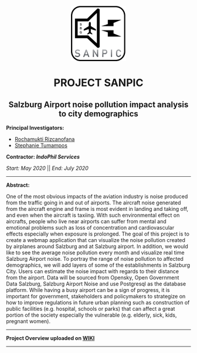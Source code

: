 <div align="center">
<img src="Others/Miscellaneous/SANPIC_LOGO.png"  width="150" height="150">
</div>



<div align="center">

# PROJECT SANPIC
## Salzburg Airport noise pollution impact analysis to city demographics

</div>

**Principal Investigators:**
*  [Rochamukti Rizcanofana](https://git.sbg.ac.at/s1070829)
*  [Stephanie Tumampos](https://git.sbg.ac.at/s1070832)

**Contractor: _IndoPhil Services_**

*Start: May 2020* || *End: July 2020*


-----------------

**Abstract:**

One of the most obvious impacts of the aviation industry is noise produced from the traffic going in and out of airports. The aircraft noise generated from the aircraft engine and frame is most evident in landing and taking off, and even when the aircraft is taxiing. With such environmental effect on aircrafts, people who live near airports can suffer from mental and emotional problems such as loss of concentration and cardiovascular effects especially when exposure is prolonged. The goal of this project is to create a webmap application that can visualize the noise pollution created by airplanes around Salzburg and at Salzburg airport. In addition, we would like to see the average noise pollution every month and visualize real time Salzburg Airport noise. To portray the range of noise pollution to  affected demographics, we will add layers of some of the establishments in Salzburg City. Users can estimate the noise impact with regards to their distance from the airport. Data will be sourced from Opensky, Open Government Data Salzburg, Salzburg Airport Noise and use Postgresql as the database platform. While having a busy airport can be a sign of progress, it is important for government, stakeholders and policymakers to strategize on how to improve regulations in future urban planning such as construction of public facilities (e.g. hospital, schools or parks) that can affect a great portion of the society especially the vulnerable (e.g. elderly, sick, kids, pregnant women).


----------------

**Project Overview uploaded on [WIKI](https://git.sbg.ac.at/s1070829/sanpic-salzburg-airport-noise-pollution-impact-analysis-to-city-demographics/-/wikis/home)**

----------------


